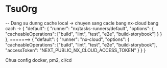 # TsuOrg

-- Dang su dunng cache local
-> chuyen sang cacle bang nx-cloud bang cach
-> {
"default": {
"runner": "nx/tasks-runners/default",
"options": {
"cacheableOperations": ["build", "lint", "test", "e2e", "build-storybook"]
}
}
},
=======>
{
"default": {
"runner": "nx-cloud",
"options": {
"cacheableOperations": ["build", "lint", "test", "e2e", "build-storybook"],
"accessToken": "NEXT_PUBLIC_NX_CLOUD_ACCESS_TOKEN"
}
}
}

Chua config docker, pm2, ci/cd
